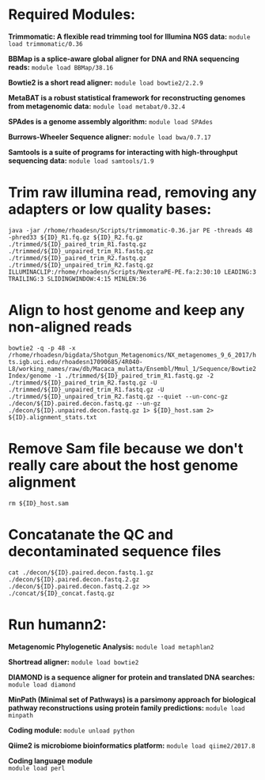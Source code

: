 # **Required Modules:**  
**Trimmomatic: A flexible read trimming tool for Illumina NGS data:**
```module load trimmomatic/0.36```

**BBMap is a splice-aware global aligner for DNA and RNA sequencing reads:**
```module load BBMap/38.16```

**Bowtie2 is a short read aligner:**
```module load bowtie2/2.2.9```

**MetaBAT is a robust statistical framework for reconstructing genomes from metagenomic data:**
```module load metabat/0.32.4```

**SPAdes is a genome assembly algorithm:**
```module load SPAdes```

**Burrows-Wheeler Sequence aligner:**
```module load bwa/0.7.17```

**Samtools is a suite of programs for interacting with high-throughput sequencing data:**
```module load samtools/1.9```  

# **Trim raw illumina read, removing any adapters or low quality bases:**  
```java -jar /rhome/rhoadesn/Scripts/trimmomatic-0.36.jar PE -threads 48 -phred33 ${ID}_R1.fq.gz ${ID}_R2.fq.gz ./trimmed/${ID}_paired_trim_R1.fastq.gz ./trimmed/${ID}_unpaired_trim_R1.fastq.gz ./trimmed/${ID}_paired_trim_R2.fastq.gz ./trimmed/${ID}_unpaired_trim_R2.fastq.gz ILLUMINACLIP:/rhome/rhoadesn/Scripts/NexteraPE-PE.fa:2:30:10 LEADING:3 TRAILING:3 SLIDINGWINDOW:4:15 MINLEN:36```

# **Align to host genome and keep any non-aligned reads**
```bowtie2 -q -p 48 -x /rhome/rhoadesn/bigdata/Shotgun_Metagenomics/NX_metagenomes_9_6_2017/hts.igb.uci.edu/rhoadesn17090685/4R040-L8/working_names/raw/db/Macaca_mulatta/Ensembl/Mmul_1/Sequence/Bowtie2Index/genome -1 ./trimmed/${ID}_paired_trim_R1.fastq.gz -2 ./trimmed/${ID}_paired_trim_R2.fastq.gz -U ./trimmed/${ID}_unpaired_trim_R1.fastq.gz -U ./trimmed/${ID}_unpaired_trim_R2.fastq.gz --quiet --un-conc-gz ./decon/${ID}.paired.decon.fastq.gz --un-gz ./decon/${ID}.unpaired.decon.fastq.gz 1> ${ID}_host.sam 2> ${ID}.alignment_stats.txt```

#  **Remove Sam file because we don't really care about the host genome alignment**
```rm ${ID}_host.sam```

# **Concatanate the QC and decontaminated sequence files**
```cat ./decon/${ID}.paired.decon.fastq.1.gz ./decon/${ID}.paired.decon.fastq.2.gz ./decon/${ID}.paired.decon.fastq.2.gz >> ./concat/${ID}_concat.fastq.gz```

# **Run humann2:**

**Metagenomic Phylogenetic Analysis:**
```module load metaphlan2``` 

**Shortread aligner:**
```module load bowtie2```

**DIAMOND is a sequence aligner for protein and translated DNA searches:**
```module load diamond```

**MinPath (Minimal set of Pathways) is a parsimony approach for biological pathway reconstructions using protein family predictions:**
```module load minpath```

**Coding module:**
```module unload python``` 

**Qiime2 is microbiome bioinformatics platform:**
```module load qiime2/2017.8``` 

**Coding language module**  
```module load perl```
